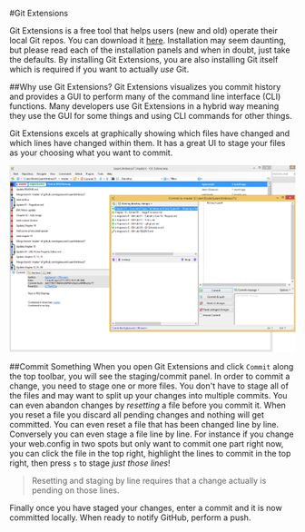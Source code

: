 #Git Extensions

Git Extensions is a free tool that helps users (new and old) operate their local Git repos.  You can download it [here](https://code.google.com/p/gitextensions/).  Installation may seem daunting, but please read each of the installation panels and when in doubt, just take the defaults.  By installing Git Extensions, you are also installing Git itself which is required if you want to actually *use* Git.

##Why use Git Extensions?
Git Extensions visualizes you commit history and provides a GUI to perform many of the command line interface (CLI) functions.  Many developers use Git Extensions in a hybrid way meaning they use the GUI for some things and using CLI commands for other things.

Git Extensions excels at graphically showing which files have changed and which lines have changed within them.  It has a great UI to stage your files as your choosing what you want to commit.

![git-extensions.png](assets/git-extensions.png)

##Commit Something
When you open Git Extensions and click `Commit` along the top toolbar, you will see the staging/commit panel.  In order to commit a change, you need to stage one or more files.  You don't have to stage all of the files and may want to split up your changes into multiple commits.  You can even abandon changes by *resetting* a file before you commit it.  When you reset a file you discard all pending changes and nothing will get committed.  You can even reset a file that has been changed line by line.  Conversely you can even stage a file line by line.  For instance if you change your web.config in two spots but only want to commit one part right now, you can click the file in the top right, highlight the lines to commit in the top right, then press `s` to stage *just those lines*!

>Resetting and staging by line requires that a change actually is pending on those lines.

Finally once you have staged your changes, enter a commit and it is now committed locally.  When ready to notify GitHub, perform a push.
